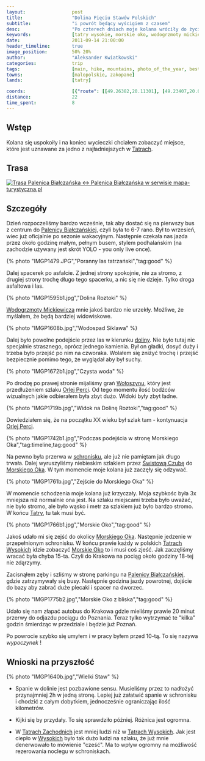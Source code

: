 ```yaml
---
layout:                 post
title:                  "Dolina Pięciu Stawów Polskich"
subtitle:               "i powrót będący wyścigiem z czasem"
desc:                   "Po czterech dniach moje kolana wróciły do życia. Postanowiliśmy na ostatni dzień dostać się do Doliny Pięciu Stawów Polskich, która jest ponoć najładniejszym miejscem w polskich Tatrach."
keywords:               [tatry wysokie, morskie oko, wodogrzmoty mickiewicza, dolina roztoki, dolina rybiego potoku]
date:                   2011-09-14 21:00:00
header_timeline:        true
image_position:         50% 20%
author:                 "Aleksander Kwiatkowski"
categories:             trip
tags:                   [main, hike, mountains, photo_of_the_year, best]
towns:                  [malopolskie, zakopane]
lands:                  [tatry]

coords:                 [{"route": [[49.26382,20.11301], [49.23407,20.08794], [49.21221,20.04262], [49.21608,20.06674], [49.20116,20.07052], [49.22174,20.09550], [49.23446,20.08726]], "type": "hike"}, {"route": [[49.28462,19.97395], [49.28311,20.01095], [49.28938,20.01807], [49.28647,20.02734], [49.29196,20.07112], [49.28238,20.08802], [49.29526,20.09798], [49.28720,20.11240], [49.27174,20.12055], [49.26351,20.11412]], "type": "bus"}]
distance:               22
time_spent:             8
---
```


[wiki-tatry]:                   https://pl.wikipedia.org/wiki/Tatry
[wiki-palenica-b]:              https://pl.wikipedia.org/wiki/Palenica_Bia%C5%82cza%C5%84ska
[wiki-wodogrzmoty]:             https://pl.wikipedia.org/wiki/Wodogrzmoty_Mickiewicza
[wiki-dolina]:                  https://pl.wikipedia.org/wiki/Dolina_Pi%C4%99ciu_Staw%C3%B3w_Polskich
[wiki-schron-5stawow]:          https://pl.wikipedia.org/wiki/Schronisko_PTTK_w_Dolinie_Pi%C4%99ciu_Staw%C3%B3w_Polskich
[wiki-swistowa]:                https://pl.wikipedia.org/wiki/%C5%9Awistowa_Czuba
[wiki-krzyzne]:                 https://pl.wikipedia.org/wiki/Krzy%C5%BCne
[wiki-woloszyn]:                https://pl.wikipedia.org/wiki/Wo%C5%82oszyn
[wiki-orla-perc]:               https://pl.wikipedia.org/wiki/Orla_Per%C4%87
[wiki-moko]:                    https://pl.wikipedia.org/wiki/Morskie_Oko
[wiki-tatry-wysokie]:           https://pl.wikipedia.org/wiki/Tatry_Wysokie
[wiki-tatry-zachodnie]:         https://pl.wikipedia.org/wiki/Tatry_Zachodnie

Wstęp
-----

Kolana się uspokoiły i na koniec wycieczki chciałem zobaczyć miejsce, które jest uznawane za jedno z najładniejszych w [Tatrach][wiki-tatry].

Trasa
-----

<a href="http://mapa-turystyczna.pl/route/sjf" title="Trasa Palenica Białczańska ↔ Palenica Białczańska w serwisie mapa-turystyczna.pl"><img alt="Trasa Palenica Białczańska ↔ Palenica Białczańska w serwisie mapa-turystyczna.pl" src="http://mapa-turystyczna.pl/images/icon-s.png" /></a>

Szczegóły
---------

Dzień rozpoczeliśmy bardzo wcześnie, tak aby dostać się na pierwszy bus z centrum do [Palenicy Białczańskiej][wiki-palenica-b],
czyli była to 6-7 rano. Był to wrzesień, wiec już oficjalnie po sezonie wakacyjnym.
Następnie czekała nas jazda przez około godzinę małym, pełnym busem, stylem
podhalańskim (na zachodzie używany jest skrót YOLO - you only live once).

{% photo "IMGP1479.JPG","Poranny las tatrzański","tag:good" %}

Dalej spacerek po asfalcie. Z jednej strony spokojnie, nie za stromo, z drugiej strony trochę długo
tego spacerku, a nic się nie dzieje. Tylko droga asfaltowa i las.

{% photo "IMGP1595b1.jpg","Dolina Roztoki" %}

[Wodogrzmoty Mickiewicza][wiki-wodogrzmoty] mnie jakoś bardzo nie urzekły. Możliwe, że myślałem, że będą
bardziej widowiskowe.

{% photo "IMGP1608b.jpg","Wodospad Siklawa" %}

Dalej było
powolne podejście przez las w kierunku [doliny][wiki-dolina]. Nie było tutaj nic specjalnie strasznego, oprócz jednego
kamienia. Był on gładki, dosyć duży i trzeba było przejść po nim na czworaka.
Wolałem się zniżyć trochę i przejść bezpiecznie pomimo tego, że
wyglądał aby był suchy.

{% photo "IMGP1672b1.jpg","Czysta woda" %}

Po drodzę po prawej stronie mijaliśmy grań [Wołoszynu][wiki-woloszyn], który jest przedłużeniem szlaku [Orlej Perci][wiki-orla-perc].
Od tego momentu ilość bodźców wizualnych jakie odbierałem była zbyt dużo. Widoki były zbyt ładne.

{% photo "IMGP1719b.jpg","Widok na Dolinę Roztoki","tag:good" %}

Dowiedziałem się, że na początku XX wieku był szlak tam - kontynuacja [Orlej Perci][wiki-orla-perc].

{% photo "IMGP1742b1.jpg","Podczas podejścia w stronę Morskiego Oka","tag:timeline,tag:good" %}

Na pewno była przerwa w [schronisku][wiki-schron-5stawow], ale już nie pamiętam jak
długo trwała. Dalej wyruszyliśmy niebieskim szlakiem przez
[Świstową Czubę][wiki-swistowa] do [Morskiego Oka][wiki-moko]. W tym momencie moje kolana już zaczęły się odzywać.

{% photo "IMGP1761b.jpg","Zejście do Morskiego Oka" %}

W momencie schodzenia moje kolana już krzyczały. Moja szybkośc była 3x mniejsza niż normalnie ona jest.
Na szlaku miejscami trzeba
było uważać, nie było stromo, ale było wąsko i metr za szlakiem już było bardzo stromo.
W końcu [Tatry][wiki-tatry], tu tak musi być.

{% photo "IMGP1766b1.jpg","Morskie Oko","tag:good" %}

Jakoś udało mi się zejść do okolicy [Morskiego Oka][wiki-moko]. Następnie jedzenie w przepełnionym schronisku.
W końcu prawie każdy w polskich [Tatrach Wysokich][wiki-tatry-wysokie] idzie zobaczyć [Morskie Oko][wiki-moko] to i
musi coś zjeść. Jak zaczęliśmy wracać była chyba 15-ta. Czyli do Krakowa na pociąg około
godziny 18-tej nie zdąrzymy.

Zacisnąłem zęby
i szliśmy w stronę parkingu na [Palenicy Białczańskiej][wiki-palenica-b], gdzie zatrzymywały się busy.
Następnie godzina jazdy powrotnej, dojście do bazy aby zabrać duże plecaki i spacer
na dworzec.

{% photo "IMGP1775b2.jpg","Morskie Oko z bliska","tag:good" %}

Udało się nam złapać autobus do Krakowa gdzie mieliśmy prawie 20 minut przerwy do odjazdu pociągu
do Poznania. Teraz tylko wytrzymać te "kilka" godzin
śmierdząc w przedziale i będzie już Poznań.

Po powrocie szybko się umyłem i w pracy byłem przed 10-tą. To się nazywa *wypoczynek* !



Wnioski na przyszłość
---------------------

{% photo "IMGP1640b.jpg","Wielki Staw" %}

* Spanie w dolinie jest pozbawione sensu. Musieliśmy przez to nadłożyć przynajmniej 2h w jedną stronę. Lepiej już załatwić
  spanie w schronisku i chodzić z całym dobytkiem, jednocześnie ograniczając ilość kilometrów.

* Kijki się by przydały. To się sprawdziło później. Różnica jest ogromna.

* W [Tatrach Zachodnich][wiki-tatry-zachodnie] jest mniej ludzi niż w [Tatrach Wysokich][wiki-tatry-wysokie]. Jak jest ciepło
  w [Wysokich][wiki-tatry-wysokie] było tak dużo ludzi na szlaku,
  że już mnie denerwowało to mówienie "cześć". Ma to wpływ ogromny na możliwość
  rezerowania noclegu w schroniskach.
